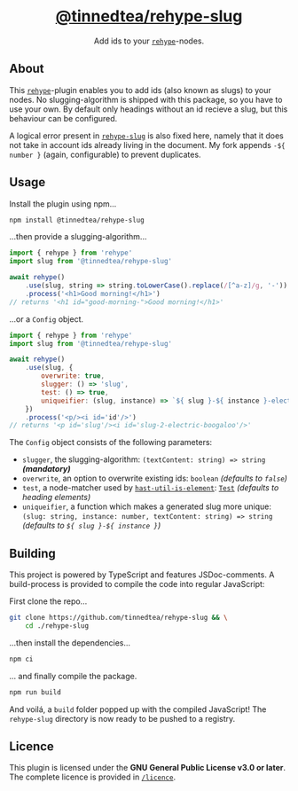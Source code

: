 <h1 align='center'>
  	<a href='https://npmjs.com/package/@tinnedtea/rehype-slug'>@tinnedtea/rehype-slug</a>
</h1>

<p align='center'>Add ids to your <a href='https://github.com/rehypejs/rehype'><code>rehype</code></a>-nodes.</p>

## About

This [`rehype`](https://github.com/rehypejs/rehype)-plugin enables you to add ids (also known as slugs) to your nodes.
No slugging-algorithm is shipped with this package, so you have to use your own.
By default only headings without an id recieve a slug, but this behaviour can be configured.

A logical error present in [`rehype-slug`](https://github.com/rehypejs/rehype-slug) is also fixed here, namely that it does not take in account ids already living in the document. My fork appends `-${ number }` (again, configurable) to prevent duplicates.

## Usage

Install the plugin using npm...

```sh
npm install @tinnedtea/rehype-slug
```

...then provide a slugging-algorithm...

```js
import { rehype } from 'rehype'
import slug from '@tinnedtea/rehype-slug'

await rehype()
	.use(slug, string => string.toLowerCase().replace(/[^a-z]/g, '-'))
	.process('<h1>Good morning!</h1>')
// returns '<h1 id="good-morning-">Good morning!</h1>'
```

...or a `Config` object.

```js
import { rehype } from 'rehype'
import slug from '@tinnedtea/rehype-slug'

await rehype()
	.use(slug, {
		overwrite: true,
		slugger: () => 'slug',
		test: () => true,
		uniqueifier: (slug, instance) => `${ slug }-${ instance }-electric-boogaloo`
	})
	.process('<p/><i id='id'/>')
// returns '<p id='slug'/><i id='slug-2-electric-boogaloo'/>'
```

The `Config` object consists of the following parameters:
- `slugger`, the slugging-algorithm: `(textContent: string) => string` ***(mandatory)***
- `overwrite`, an option to overwrite existing ids: `boolean` *(defaults to `false`)*
- `test`, a node-matcher used by [`hast-util-is-element`](https://github.com/syntax-tree/hast-util-is-element): [`Test`](https://github.com/syntax-tree/hast-util-is-element#function-testelement-index-parent) *(defaults to heading elements)*
- `uniqueifier`, a function which makes a generated slug more unique: `(slug: string, instance: number, textContent: string) => string` *(defaults to `${ slug }-${ instance }`)*

## Building

This project is powered by TypeScript and features JSDoc-comments.
A build-process is provided to compile the code into regular JavaScript:

First clone the repo...
```sh
git clone https://github.com/tinnedtea/rehype-slug && \
	cd ./rehype-slug
```

...then install the dependencies...
```sh
npm ci
```

... and finally compile the package.
```sh
npm run build
```

And voilá, a `build` folder popped up with the compiled JavaScript! 
The `rehype-slug` directory is now ready to be pushed to a registry.

## Licence

This plugin is licensed under the **GNU General Public License v3.0 or later**.  
The complete licence is provided in [`/licence`](/licence).
